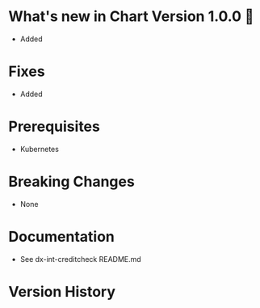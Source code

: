 # What's new in Chart Version 1.0.0 🤠
* Added

# Fixes
* Added

# Prerequisites
* Kubernetes

# Breaking Changes
* None

# Documentation
* See dx-int-creditcheck README.md

# Version History
